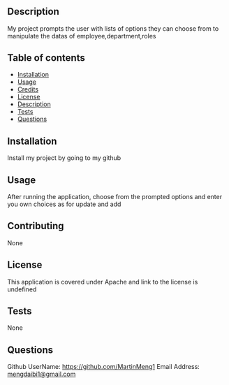 
  # <Employee-tracker>

  ## Description

  My project prompts the user with lists of options they can choose from to manipulate the datas of employee,department,roles

  ## Table of contents

  - [Installation](#installation)
  - [Usage](#usage)
  - [Credits](#contributing)
  - [License](#license)
  - [Description](#description)
  - [Tests](#tests)
  - [Questions](#questions)


  ## Installation
  
  Install my project by going to my github

  ## Usage

  After running the application, choose from the prompted options and enter you own choices as for update and add

  ## Contributing

  None

  ## License

  This application is covered under Apache and link to the license is undefined

  ## Tests

  None

  ## Questions
  
  Github UserName: https://github.com/MartinMeng1
  Email Address: mengdaibi1@gmail.com
